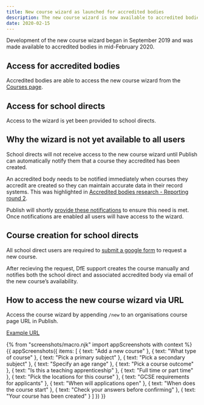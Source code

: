 ```yaml
---
title: New course wizard as launched for accredited bodies
description: The new course wizard is now available to accredited bodies.  
date: 2020-02-15
---
```

Development of the new course wizard began in September 2019 and was made available to accredited bodies in mid-February 2020.

## Access for accredited bodies

Accredited bodies are able to access the new course wizard from the [Courses page](https://www.qa.publish-teacher-training-courses.service.gov.uk/organisations/T92/2020/courses).

## Access for school directs

Access to the wizard is yet been provided to school directs.

## Why the wizard is not yet available to all users

School directs will not receive access to the new course wizard until Publish can automatically notify them that a course they accredited has been created. 

An accredited body needs to be notified immediately when courses they accredit are created so they can maintain accurate data in their record systems. This was highlighted in [Accredited bodies research - Reporting round 2](publish-teacher-training-courses/accredited-bodies-research-round-2).
 
Publish will shortly [provide these notifications](https://bat-design-history.netlify.com/publish-teacher-training-courses/notifications-mvp) to ensure this need is met. Once notifications are enabled all users will have access to the wizard.

## Course creation for school directs

All school direct users are required to [submit a google form](/publish-teacher-training-courses/new-course-google-form) to request a new course. 

After recieving the request, DfE support creates the course manually and notifies both the school direct and associated accredited body via email of the new course’s availability.

## How to access the new course wizard via URL

Access the course wizard by appending `/new` to an organisations course page URL in Publish.

[Example URL](https://www.qa.publish-teacher-training-courses.service.gov.uk/organisations/153/2020/courses/new)

{% from "screenshots/macro.njk" import appScreenshots with context %}
{{ appScreenshots({
  items: [
    {
      text: "Add a new course"
    },
    {
      text: "What type of course"
    },
    {
      text: "Pick a primary subject"
    },
    {
      text: "Pick a secondary subject"
    },
    {
      text: "Specify an age range"
    },
    {
      text: "Pick a course outcome"
    },
    {
      text: "Is this a teaching apprenticeship"
    },
    {
      text: "Full time or part time"
    },
    {
      text: "Pick the locations for this course"
    },
    {
      text: "GCSE requirements for applicants"
    },
    {
      text: "When will applications open"
    }, 
    {
      text: "When does the course start"
    },
    {
      text: "Check your answers before confirming"
    },
    {
      text: "Your course has been created"
    }
  ]
}) }}
